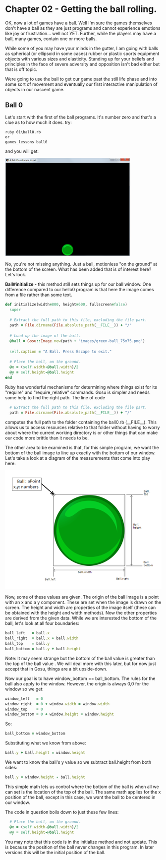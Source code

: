 # Chapter 02 - Getting the ball rolling.

OK, now a lot of games have a ball. Well I'm sure the games themselves don't
have a ball as they are just programs and cannot experience emotions like
joy or frustration... well not YET. Further, while the players may have a ball,
many games, contain one or more balls.

While some of you may have your minds in the gutter, I am going with balls as
spherical (or ellipsoid in some cases) rubber or plastic sports equipment
objects with various sizes and elasticity. Standing up for your beliefs and
principles in the face of severe adversity and opposition isn't bad either but
that is off topic.

Were going to use the ball to get our game past the still life phase and into
some sort of movement and eventually our first interactive manipulation of
objects in our nascent game.

## Ball 0

Let's start with the first of the ball programs. It's number zero and that's a
clue as to how much it does. try:

    ruby 01\ball0.rb
    or
    games_lessons ball0

and you will get:

![ball0](./images/ball0_image.png)

No, you're not missing anything. Just a ball, motionless "on the ground" at the
bottom of the screen. What has been added that is of interest here? Let's look.

**Ball#initialize** - this method still sets things up for our ball window. One
difference compared to our hello0 program is that here the image comes from a
file rather than some text.

```ruby
def initialize(width=800, height=600, fullscreen=false)
  super

  # Extract the full path to this file, excluding the file part.
  path = File.dirname(File.absolute_path(__FILE__)) + "/"

  # Load up the image of the ball.
  @ball = Gosu::Image.new(path + "images/green-ball_75x75.png")

  self.caption = "A Ball. Press Escape to exit."

  # Place the ball, on the ground.
  @x = (self.width-@ball.width)/2
  @y = self.height-@ball.height
end
```

Ruby has wonderful mechanisms for determining where things exist for its
"require" and "require_relative" commands. Gosu is simpler and needs some help
to find the right path. The line of code

```ruby
  # Extract the full path to this file, excluding the file part.
  path = File.dirname(File.absolute_path(__FILE__)) + "/"
```
computes the full path to the folder containing the ball0.rb (\_\_FILE\_\_).
This allows us to access resources relative to that folder without having to
worry about where the current working directory is or other things that can
make our code more brittle than it needs to be.

The other area to be examined is that, for this simple program, we want the
bottom of the ball image to line up exactly with the bottom of our window.
Let's take a look at a diagram of the measurements that come into play here:

![ball bounds](./images/bounded_ball.png)

Now, some of these values are given. The origin of the ball image is a point
with an x and a y component. These are set when the image is drawn on the
screen. The height and width are properties of the image itself (these can be
obtained with the height and width methods). Now the other properties are
derived from the given data. While we are interested the bottom of the ball,
let's look at all four boundaries:

```ruby
ball_left   = ball.x
ball_right  = ball.x + ball.width
ball_top    = ball.y
ball_bottom = ball.y + ball.height
```
Note: It may seem strange but the bottom of the ball value is greater than the
top of the ball value . We will deal more with this later, but for now just
accept that in Gosu, things are a bit upside-down.

Now our goal is to have window_bottom == ball_bottom. The rules for the ball
also apply to the window. However, the origin is always 0,0 for the window so
we get:

```ruby
window_left   = 0
window_right  = 0 + window.width = window.width
window_top    = 0
window_bottom = 0 + window.height = window.height
```

So:

```ruby
ball_bottom = window_bottom
```

Substituting what we know from above:

```ruby
ball.y + ball.height = window.height
```

We want to know the ball's y value so we subtract ball.height from both sides:

```ruby
ball.y = window.height - ball.height
```

This simple math lets us control where the bottom of the ball is when all we
can set is the location of the top of the ball. The same math applies for the
x position of the ball, except in this case, we want the ball to be centered
in our window.

The code in question boils down to just these few lines:

```ruby
  # Place the ball, on the ground.
  @x = (self.width-@ball.width)/2
  @y = self.height-@ball.height
```

You may note that this code is in the initialize method and not update. This is
because the position of the ball never changes in this program. In later
versions this will be the initial position of the ball.
